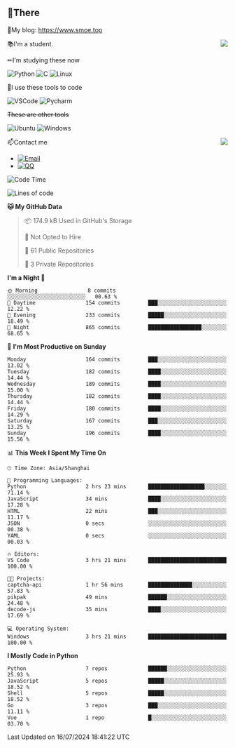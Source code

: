 
## 👏There

📰My blog: https://www.smoe.top

<img align="right" src="https://github-readme-stats.vercel.app/api/top-langs/?username=AkashiCoin"/>


📚I'm a student.

✏I'm studying these now

![Python](https://img.shields.io/badge/-Python-blue?style=flat-square&logo=Python&logoColor=fff)
![C](https://img.shields.io/badge/-C-585858?style=flat-square&logo=C&logoColor=fff)
![Linux](https://img.shields.io/badge/-Linux-black?style=flat-square&logo=Linux&logoColor=fff)

🔨I use these tools to code

![VSCode](https://img.shields.io/badge/-VSCode-blue?style=flat-square&logo=visualstudiocode&logoColor=fff)
![Pycharm](https://img.shields.io/badge/-Pycharm-green?style=flat-square&logo=pycharm&logoColor=fff)

 ~~These are other tools~~

![Ubuntu](https://img.shields.io/badge/-Ubuntu-orange?style=flat-square&logo=Ubuntu&logoColor=fff)
![Windows](https://img.shields.io/badge/-Windows-blue?style=flat-square&logo=Windows&logoColor=fff)

<img align="right" src="https://github-readme-stats.vercel.app/api?username=AkashiCoin" />


📫Contact me

* [![Email](https://img.shields.io/badge/Email-l1040186796@gmail.com-1?style=social&logoColor=fff)](mailto:l1040186796@gmail.com)
* [![QQ](https://img.shields.io/badge/QQ-1040186796-1?style=social&logoColor=fff)](tencent://AddContact/?fromId=45&fromSubId=1&subcmd=all&uin=1040186796&website=www.oicqzone.com)

<!--START_SECTION:waka-->
![Code Time](http://img.shields.io/badge/Code%20Time-1%2C200%20hrs%2011%20mins-blue)

![Lines of code](https://img.shields.io/badge/From%20Hello%20World%20I%27ve%20Written-267.5%20thousand%20lines%20of%20code-blue)

**🐱 My GitHub Data** 

> 📦 174.9 kB Used in GitHub's Storage 
 > 
> 🚫 Not Opted to Hire
 > 
> 📜 61 Public Repositories 
 > 
> 🔑 3 Private Repositories 
 > 
**I'm a Night 🦉** 

```text
🌞 Morning                8 commits           ░░░░░░░░░░░░░░░░░░░░░░░░░   00.63 % 
🌆 Daytime                154 commits         ███░░░░░░░░░░░░░░░░░░░░░░   12.22 % 
🌃 Evening                233 commits         █████░░░░░░░░░░░░░░░░░░░░   18.49 % 
🌙 Night                  865 commits         █████████████████░░░░░░░░   68.65 % 
```
📅 **I'm Most Productive on Sunday** 

```text
Monday                   164 commits         ███░░░░░░░░░░░░░░░░░░░░░░   13.02 % 
Tuesday                  182 commits         ████░░░░░░░░░░░░░░░░░░░░░   14.44 % 
Wednesday                189 commits         ████░░░░░░░░░░░░░░░░░░░░░   15.00 % 
Thursday                 182 commits         ████░░░░░░░░░░░░░░░░░░░░░   14.44 % 
Friday                   180 commits         ████░░░░░░░░░░░░░░░░░░░░░   14.29 % 
Saturday                 167 commits         ███░░░░░░░░░░░░░░░░░░░░░░   13.25 % 
Sunday                   196 commits         ████░░░░░░░░░░░░░░░░░░░░░   15.56 % 
```


📊 **This Week I Spent My Time On** 

```text
🕑︎ Time Zone: Asia/Shanghai

💬 Programming Languages: 
Python                   2 hrs 23 mins       ██████████████████░░░░░░░   71.14 % 
JavaScript               34 mins             ████░░░░░░░░░░░░░░░░░░░░░   17.28 % 
HTML                     22 mins             ███░░░░░░░░░░░░░░░░░░░░░░   11.17 % 
JSON                     0 secs              ░░░░░░░░░░░░░░░░░░░░░░░░░   00.38 % 
YAML                     0 secs              ░░░░░░░░░░░░░░░░░░░░░░░░░   00.03 % 

🔥 Editors: 
VS Code                  3 hrs 21 mins       █████████████████████████   100.00 % 

🐱‍💻 Projects: 
captcha-api              1 hr 56 mins        ██████████████░░░░░░░░░░░   57.83 % 
pikpak                   49 mins             ██████░░░░░░░░░░░░░░░░░░░   24.48 % 
decode-js                35 mins             ████░░░░░░░░░░░░░░░░░░░░░   17.69 % 

💻 Operating System: 
Windows                  3 hrs 21 mins       █████████████████████████   100.00 % 
```

**I Mostly Code in Python** 

```text
Python                   7 repos             ██████░░░░░░░░░░░░░░░░░░░   25.93 % 
JavaScript               5 repos             █████░░░░░░░░░░░░░░░░░░░░   18.52 % 
Shell                    5 repos             █████░░░░░░░░░░░░░░░░░░░░   18.52 % 
Go                       3 repos             ███░░░░░░░░░░░░░░░░░░░░░░   11.11 % 
Vue                      1 repo              █░░░░░░░░░░░░░░░░░░░░░░░░   03.70 % 
```




 Last Updated on 16/07/2024 18:41:22 UTC
<!--END_SECTION:waka-->
